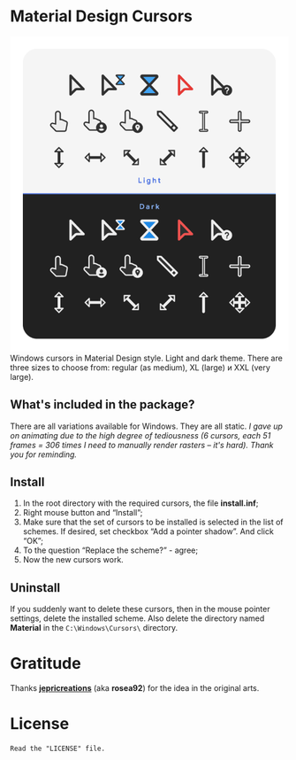 # Material Design Cursors
<img id="banner" src="README_banner.webp" alt="Banner image" />
Windows cursors in Material Design style. Light and dark theme. There are three sizes to choose from: regular (as medium), XL (large) и XXL (very large).

## What's included in the package?
There are all variations available for Windows. They are all static. _I gave up on animating due to the high degree of tediousness (6 cursors, each 51 frames = 306 times I need to manually render rasters – it's hard). Thank you for reminding._

## Install
1. In the root directory with the required cursors, the file **install.inf**;
2. Right mouse button and “Install”;
3. Make sure that the set of cursors to be installed is selected in the list of schemes. If desired, set checkbox “Add a pointer shadow”. And click “OK”;
4. To the question “Replace the scheme?” - agree;
5. Now the new cursors work.

## Uninstall
If you suddenly want to delete these cursors, then in the mouse pointer settings, delete the installed scheme. Also delete the directory named **Material** in the `C:\Windows\Cursors\` directory.

# Gratitude

Thanks [**jepricreations**](https://www.deviantart.com/jepricreations) (aka **rosea92**) for the idea in the original arts.

# License
```
Read the "LICENSE" file.
```
